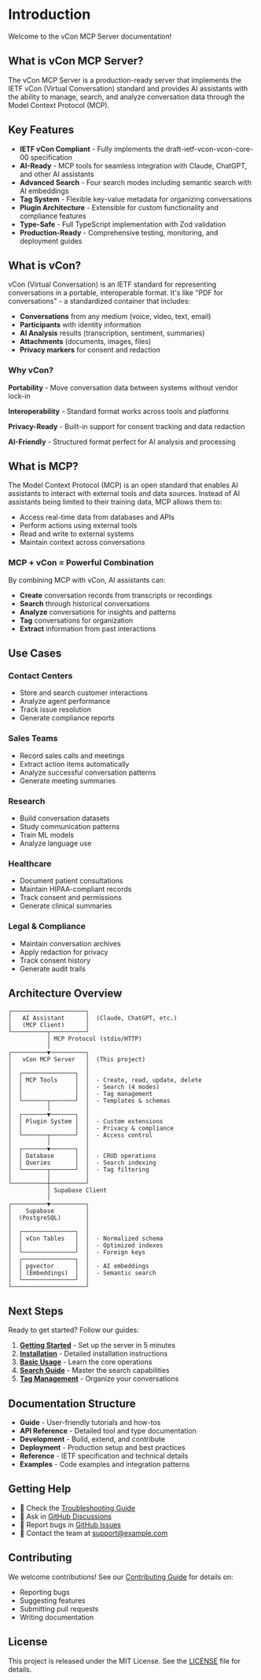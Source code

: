 # Introduction

Welcome to the vCon MCP Server documentation!

## What is vCon MCP Server?

The vCon MCP Server is a production-ready server that implements the IETF vCon (Virtual Conversation) standard and provides AI assistants with the ability to manage, search, and analyze conversation data through the Model Context Protocol (MCP).

## Key Features

- **IETF vCon Compliant** - Fully implements the draft-ietf-vcon-vcon-core-00 specification
- **AI-Ready** - MCP tools for seamless integration with Claude, ChatGPT, and other AI assistants
- **Advanced Search** - Four search modes including semantic search with AI embeddings
- **Tag System** - Flexible key-value metadata for organizing conversations
- **Plugin Architecture** - Extensible for custom functionality and compliance features
- **Type-Safe** - Full TypeScript implementation with Zod validation
- **Production-Ready** - Comprehensive testing, monitoring, and deployment guides

## What is vCon?

vCon (Virtual Conversation) is an IETF standard for representing conversations in a portable, interoperable format. It's like "PDF for conversations" - a standardized container that includes:

- **Conversations** from any medium (voice, video, text, email)
- **Participants** with identity information
- **AI Analysis** results (transcription, sentiment, summaries)
- **Attachments** (documents, images, files)
- **Privacy markers** for consent and redaction

### Why vCon?

**Portability** - Move conversation data between systems without vendor lock-in

**Interoperability** - Standard format works across tools and platforms

**Privacy-Ready** - Built-in support for consent tracking and data redaction

**AI-Friendly** - Structured format perfect for AI analysis and processing

## What is MCP?

The Model Context Protocol (MCP) is an open standard that enables AI assistants to interact with external tools and data sources. Instead of AI assistants being limited to their training data, MCP allows them to:

- Access real-time data from databases and APIs
- Perform actions using external tools
- Read and write to external systems
- Maintain context across conversations

### MCP + vCon = Powerful Combination

By combining MCP with vCon, AI assistants can:

- **Create** conversation records from transcripts or recordings
- **Search** through historical conversations
- **Analyze** conversations for insights and patterns
- **Tag** conversations for organization
- **Extract** information from past interactions

## Use Cases

### Contact Centers
- Store and search customer interactions
- Analyze agent performance
- Track issue resolution
- Generate compliance reports

### Sales Teams
- Record sales calls and meetings
- Extract action items automatically
- Analyze successful conversation patterns
- Generate meeting summaries

### Research
- Build conversation datasets
- Study communication patterns
- Train ML models
- Analyze language use

### Healthcare
- Document patient consultations
- Maintain HIPAA-compliant records
- Track consent and permissions
- Generate clinical summaries

### Legal & Compliance
- Maintain conversation archives
- Apply redaction for privacy
- Track consent history
- Generate audit trails

## Architecture Overview

```
┌─────────────────────┐
│   AI Assistant      │  (Claude, ChatGPT, etc.)
│   (MCP Client)      │
└──────────┬──────────┘
           │ MCP Protocol (stdio/HTTP)
           │
┌──────────▼──────────┐
│   vCon MCP Server   │  (This project)
│                     │
│  ┌───────────────┐  │
│  │ MCP Tools     │  │  - Create, read, update, delete
│  │               │  │  - Search (4 modes)
│  │               │  │  - Tag management
│  └───────┬───────┘  │  - Templates & schemas
│          │          │
│  ┌───────▼───────┐  │
│  │ Plugin System │  │  - Custom extensions
│  │               │  │  - Privacy & compliance
│  └───────┬───────┘  │  - Access control
│          │          │
│  ┌───────▼───────┐  │
│  │ Database      │  │  - CRUD operations
│  │ Queries       │  │  - Search indexing
│  └───────┬───────┘  │  - Tag filtering
│          │          │
└──────────┼──────────┘
           │ Supabase Client
           │
┌──────────▼──────────┐
│    Supabase         │
│  (PostgreSQL)       │
│                     │
│  ┌───────────────┐  │
│  │ vCon Tables   │  │  - Normalized schema
│  │               │  │  - Optimized indexes
│  └───────────────┘  │  - Foreign keys
│  ┌───────────────┐  │
│  │ pgvector      │  │  - AI embeddings
│  │ (Embeddings)  │  │  - Semantic search
│  └───────────────┘  │
└─────────────────────┘
```

## Next Steps

Ready to get started? Follow our guides:

1. **[Getting Started](./getting-started.md)** - Set up the server in 5 minutes
2. **[Installation](./installation.md)** - Detailed installation instructions
3. **[Basic Usage](./basic-usage.md)** - Learn the core operations
4. **[Search Guide](./search.md)** - Master the search capabilities
5. **[Tag Management](./tags.md)** - Organize your conversations

## Documentation Structure

- **Guide** - User-friendly tutorials and how-tos
- **API Reference** - Detailed tool and type documentation
- **Development** - Build, extend, and contribute
- **Deployment** - Production setup and best practices
- **Reference** - IETF specification and technical details
- **Examples** - Code examples and integration patterns

## Getting Help

- 📖 Check the [Troubleshooting Guide](./troubleshooting.md)
- 💬 Ask in [GitHub Discussions](https://github.com/yourusername/vcon-mcp/discussions)
- 🐛 Report bugs in [GitHub Issues](https://github.com/yourusername/vcon-mcp/issues)
- 📧 Contact the team at support@example.com

## Contributing

We welcome contributions! See our [Contributing Guide](../development/contributing.md) for details on:

- Reporting bugs
- Suggesting features
- Submitting pull requests
- Writing documentation

## License

This project is released under the MIT License. See the [LICENSE](https://github.com/yourusername/vcon-mcp/blob/main/LICENSE) file for details.

